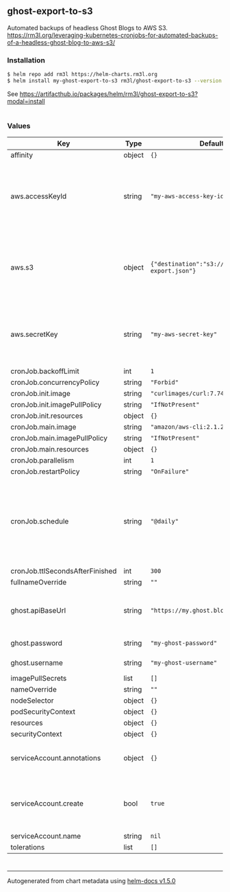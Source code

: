 ## ghost-export-to-s3

Automated backups of headless Ghost Blogs to AWS S3.
https://rm3l.org/leveraging-kubernetes-cronjobs-for-automated-backups-of-a-headless-ghost-blog-to-aws-s3/

### Installation

```bash
$ helm repo add rm3l https://helm-charts.rm3l.org
$ helm install my-ghost-export-to-s3 rm3l/ghost-export-to-s3 --version 0.1.0
```

See https://artifacthub.io/packages/helm/rm3l/ghost-export-to-s3?modal=install

#

### Values

| Key | Type | Default | Description |
|-----|------|---------|-------------|
| affinity | object | `{}` |  |
| aws.accessKeyId | string | `"my-aws-access-key-id"` | AWS Access Key. Must have the permissions to write to the target bucket. |
| aws.s3 | object | `{"destination":"s3://path/to/my/s3-export.json"}` | Target destination (absolute) in AWS S3, where the backup file should be written |
| aws.secretKey | string | `"my-aws-secret-key"` | AWS Secret Key. Must have the permissions to write to the target bucket. |
| cronJob.backoffLimit | int | `1` |  |
| cronJob.concurrencyPolicy | string | `"Forbid"` |  |
| cronJob.init.image | string | `"curlimages/curl:7.74.0"` |  |
| cronJob.init.imagePullPolicy | string | `"IfNotPresent"` |  |
| cronJob.init.resources | object | `{}` |  |
| cronJob.main.image | string | `"amazon/aws-cli:2.1.21"` |  |
| cronJob.main.imagePullPolicy | string | `"IfNotPresent"` |  |
| cronJob.main.resources | object | `{}` |  |
| cronJob.parallelism | int | `1` |  |
| cronJob.restartPolicy | string | `"OnFailure"` |  |
| cronJob.schedule | string | `"@daily"` | How frequently the Backup job should run. Cron Syntax, as supported by Kubernetes CronJobs |
| cronJob.ttlSecondsAfterFinished | int | `300` |  |
| fullnameOverride | string | `""` |  |
| ghost.apiBaseUrl | string | `"https://my.ghost.blog/ghost"` | Base URL for the headless Ghost CMS targeted |
| ghost.password | string | `"my-ghost-password"` | Ghost CMS password |
| ghost.username | string | `"my-ghost-username"` | Ghost CMS username |
| imagePullSecrets | list | `[]` |  |
| nameOverride | string | `""` |  |
| nodeSelector | object | `{}` |  |
| podSecurityContext | object | `{}` |  |
| resources | object | `{}` |  |
| securityContext | object | `{}` |  |
| serviceAccount.annotations | object | `{}` | Annotations to add to the service account |
| serviceAccount.create | bool | `true` | Specifies whether a service account should be created |
| serviceAccount.name | string | `nil` |  |
| tolerations | list | `[]` |  |

#
----------------------------------------------
Autogenerated from chart metadata using [helm-docs v1.5.0](https://github.com/norwoodj/helm-docs/releases/v1.5.0)